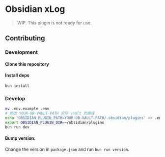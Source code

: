 # Obsidian xLog

> WIP. This plugin is not ready for use.

## Contributing

### Development

#### Clone this repository

#### Install deps

```bash
bun install
```

### Develop

```bash
mv .env.example .env
# 修改 YOUR-OB-VAULT-PATH 实际 vault 的路径
echo 'OBSIDIAN_PLUGIN_PATH=YOUR-OB-VAULT-PATH/.obsidian/plugins' >> .env
export OBSIDIAN_PLUGIN_DIR=~/obsidian/plugins
bun run dev
```

#### Bump version:

Change the version in `package.json` and run `bun run version`.
